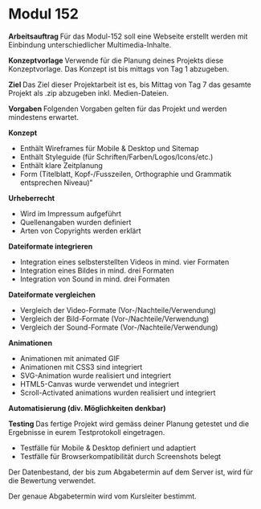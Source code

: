 <h1> Modul 152 </h1>
<b>Arbeitsauftrag </b>
Für das Modul-152 soll eine Webseite erstellt werden mit Einbindung unterschiedlicher Multimedia-Inhalte. 


<b>Konzeptvorlage </b>
Verwende für die Planung deines Projekts diese Konzeptvorlage. Das Konzept ist bis mittags von Tag 1 abzugeben.

<b> Ziel </b>
Das Ziel dieser Projektarbeit ist es, bis Mittag von Tag 7 das gesamte Projekt als .zip abzugeben inkl. Medien-Dateien. 

<b>Vorgaben </b>
Folgenden Vorgaben gelten für das Projekt und werden mindestens erwartet.

<b> Konzept </b>
- Enthält Wireframes für Mobile & Desktop und Sitemap
- Enthält Styleguide (für Schriften/Farben/Logos/Icons/etc.)
- Enthält klare Zeitplanung
- Form (Titelblatt, Kopf-/Fusszeilen, Orthographie und Grammatik entsprechen Niveau)"


<b> Urheberrecht </b>
- Wird im Impressum aufgeführt
- Quellenangaben wurden definiert
- Arten von Copyrights werden erklärt


<b> Dateiformate integrieren </b>
- Integration eines selbsterstellten Videos in mind. vier Formaten
- Integration eines Bildes in mind. drei Formaten
- Integration von Sound in mind. drei Formaten

<b> Dateiformate vergleichen </b>
- Vergleich der Video-Formate (Vor-/Nachteile/Verwendung)
- Vergleich der Bild-Formate (Vor-/Nachteile/Verwendung)
- Vergleich der Sound-Formate (Vor-/Nachteile/Verwendung)


<b> Animationen </b>
- Animationen mit animated GIF
- Animationen mit CSS3 sind integriert
- SVG-Animation wurde realisiert und integriert
- HTML5-Canvas wurde verwendet und integriert
- Scroll-Activated animations wurden realisiert und integriert

<b> Automatisierung (div. Möglichkeiten denkbar) </b>


<b> Testing </b>
Das fertige Projekt wird gemäss deiner Planung getestet und die Ergebnisse in eurem Testprotokoll eingetragen. 
- Testfälle für Mobile & Desktop definiert und adaptiert
- Testfälle für Browserkompatibilität durch Screenshots belegt

Der Datenbestand, der bis zum Abgabetermin auf dem Server ist, wird für die Bewertung verwendet.

Der genaue Abgabetermin wird vom Kursleiter bestimmt.

